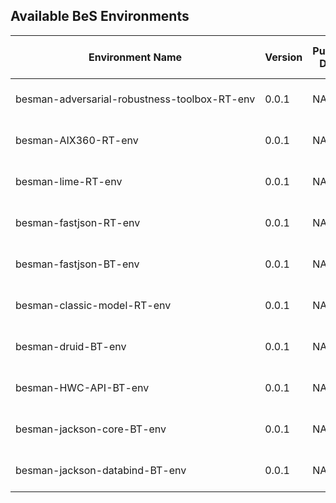 ## Available BeS Environments

| Environment Name                    | Version | Publish Date | Contributors | Last Update Date | Status    | Publisher           | Links | Notes |
|------------------------------------|---------|--------------|--------------|------------------|-----------|----------------------|-------|-------|
| <nobr>besman-adversarial-robustness-toolbox-RT-env</nobr> | 0.0.1  | NA           | BeSLab       | 2024-12-20         | Published | BeS Community Lab     |       |       |
| <nobr>besman-AIX360-RT-env</nobr>                          | 0.0.1  | NA           | BeSLab       | 2024-12-20         | Published | BeS Community Lab     |       |       |
| <nobr>besman-lime-RT-env</nobr>                            | 0.0.1  | NA           | BeSLab       | 2024-12-20         | Published | BeS Community Lab     |       |       |
| <nobr>besman-fastjson-RT-env</nobr>                        | 0.0.1  | NA           | BeSLab       | 2024-04-16         | Published | BeS Community Lab     |       |       |
| <nobr>besman-fastjson-BT-env</nobr>                        | 0.0.1  | NA           | BeSLab       | 2024-04-16         | Published | BeS Community Lab     |       |       |
| <nobr>besman-classic-model-RT-env</nobr>                   | 0.0.1  | NA           | BeSLab       | 2024-05-21         | Published | BeS Community Lab     |       |       |
| <nobr>besman-druid-BT-env</nobr>                           | 0.0.1  | NA           | BeSLab       | 2024-04-02         | Published | BeS Community Lab     |       |       |
| <nobr>besman-HWC-API-BT-env</nobr>                         | 0.0.1  | NA           | BeSLab       | 2024-04-02         | Published | BeS Community Lab     |       |       |
| <nobr>besman-jackson-core-BT-env</nobr>                    | 0.0.1  | NA           | BeSLab       | 2024-04-25         | Published | BeS Community Lab     |       |       |
| <nobr>besman-jackson-databind-BT-env</nobr>                | 0.0.1  | NA           | BeSLab       | 2024-04-02         | Published | BeS Community Lab     |       |       |
